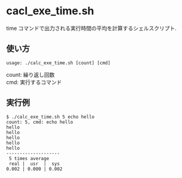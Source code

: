 # cacl_exe_time.sh

time コマンドで出力される実行時間の平均を計算するシェルスクリプト.

## 使い方
    usage: ./calc_exe_time.sh [count] [cmd]
count: 繰り返し回数  
cmd: 実行するコマンド

## 実行例
    $ ./calc_exe_time.sh 5 echo hello
    count: 5, cmd: echo hello
    hello
    hello
    hello
    hello
    hello
    --------------------
     5 times average
     real |  usr  |  sys
    0.002 | 0.000 | 0.002